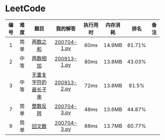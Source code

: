 # LeetCode

| 编号 | 难度 | 题目 | 我的解答 | 执行用时 | 内存消耗 | 排名 | 备注 |
| :--: | :--: | :--: | :------: | :------: | :------: | :--: | :--: |
| 1 | 简单 | [两数之和](https://leetcode-cn.com/problems/two-sum/) | [200704-1.py](https://github.com/saltci/LeetCode/blob/master/00001_two_sum/200704-1.py) | 60ms | 14.9MB | 81.71% |  |
| 2 | 中等 | [两数相加](https://leetcode-cn.com/problems/add-two-numbers) | [200913-1.py](https://github.com/saltci/LeetCode/blob/master/00002_add_two_numbers/200913-1.py) | 80ms | 13.8MB | 43.03% |  |
| 3 | 中等 | [无重复字符的最长子串](https://leetcode-cn.com/problems/longest-substring-without-repeating-characters) | [200913-2.py](https://github.com/saltci/LeetCode/blob/master/00003_longest_substring_without_repeating_characters/200913-2.py) | 72ms | 13.8MB | 81.5% |  |
| 7 | 简单 | [整数反转](https://leetcode-cn.com/problems/reverse-integer/) | [200704-3.py](https://github.com/saltci/LeetCode/blob/master/00007_reverse_integer/200704-3.py) | 48ms | 13.6MB | 44.87% |  |
| 9 | 简单 | [回文数](https://leetcode-cn.com/problems/palindrome-number/) | [200704-3.py](https://github.com/saltci/LeetCode/blob/master/00009_palindrome_number/200704-3.py) | 88ms | 13.7MB | 60.77% |  |
